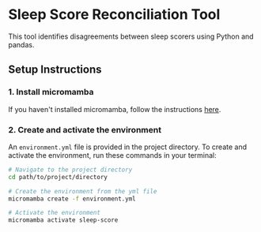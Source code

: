 # Sleep Score Reconciliation Tool

This tool identifies disagreements between sleep scorers using Python and pandas.

## Setup Instructions

### 1. Install micromamba

If you haven't installed micromamba, follow the instructions [here](https://mamba.readthedocs.io/en/latest/installation.html#micromamba).

### 2. Create and activate the environment

An `environment.yml` file is provided in the project directory. To create and activate the environment, run these commands in your terminal:

```bash
# Navigate to the project directory
cd path/to/project/directory

# Create the environment from the yml file
micromamba create -f environment.yml

# Activate the environment
micromamba activate sleep-score

